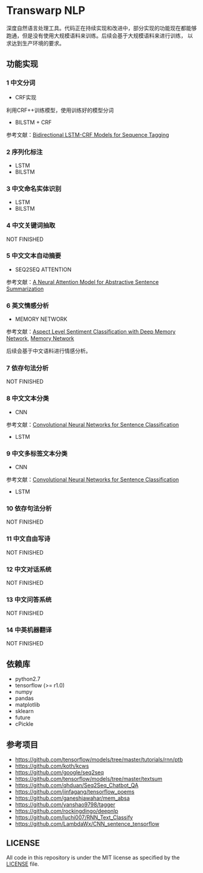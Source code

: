 # Transwarp NLP

深度自然语言处理工具。代码正在持续实现和改进中，部分实现的功能现在都能够跑通，但是没有使用大规模语料来训练。后续会基于大规模语料来进行训练，
以求达到生产环境的要求。

## 功能实现

### 1 中文分词

- CRF实现

利用CRF++训练模型，使用训练好的模型分词

- BILSTM + CRF

参考文献：[Bidirectional LSTM-CRF Models for Sequence Tagging](https://arxiv.org/abs/1508.01991)

### 2 序列化标注
- LSTM
- BILSTM

### 3 中文命名实体识别
- LSTM
- BILSTM

### 4 中文关键词抽取
NOT FINISHED

### 5 中文文本自动摘要
- SEQ2SEQ ATTENTION

参考文献：[A Neural Attention Model for Abstractive Sentence Summarization](https://arxiv.org/abs/1509.00685)

### 6 英文情感分析
- MEMORY NETWORK

参考文献：[Aspect Level Sentiment Classification with Deep Memory Network](https://arxiv.org/abs/1605.08900),
[Memory Network](https://arxiv.org/pdf/1410.3916.pdf)

后续会基于中文语料进行情感分析。

### 7 依存句法分析
NOT FINISHED

### 8 中文文本分类
- CNN

参考文献：[Convolutional Neural Networks for Sentence Classification](https://arxiv.org/abs/1408.5882)
- LSTM

### 9 中文多标签文本分类
- CNN

参考文献：[Convolutional Neural Networks for Sentence Classification](https://arxiv.org/abs/1408.5882)
- LSTM

### 10 依存句法分析
NOT FINISHED

### 11 中文自由写诗
NOT FINISHED

### 12 中文对话系统
NOT FINISHED

### 13 中文问答系统
NOT FINISHED

### 14 中英机器翻译
NOT FINISHED

## 依赖库

* python2.7
* tensorflow (>= r1.0)
* numpy
* pandas
* matplotlib
* sklearn
* future
* cPickle

## 参考项目

* https://github.com/tensorflow/models/tree/master/tutorials/rnn/ptb
* https://github.com/koth/kcws
* https://github.com/google/seq2seq
* https://github.com/tensorflow/models/tree/master/textsum
* https://github.com/qhduan/Seq2Seq_Chatbot_QA
* https://github.com/jinfagang/tensorflow_poems
* https://github.com/ganeshjawahar/mem_absa
* https://github.com/yanshao9798/tagger
* https://github.com/rockingdingo/deepnlp
* https://github.com/luchi007/RNN_Text_Classify
* https://github.com/LambdaWx/CNN_sentence_tensorflow

## LICENSE

All code in this repository is under the MIT license as specified by the [LICENSE](LICENSE) file.
